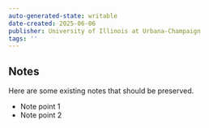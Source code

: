 ```yaml
---
auto-generated-state: writable
date-created: 2025-06-06
publisher: University of Illinois at Urbana-Champaign
tags: ''
---
```


## Notes
Here are some existing notes that should be preserved.
- Note point 1
- Note point 2
